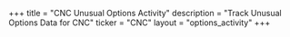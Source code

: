 +++
title = "CNC Unusual Options Activity"
description = "Track Unusual Options Data for CNC"
ticker = "CNC"
layout = "options_activity"
+++

